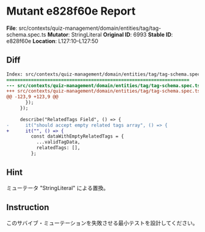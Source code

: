# Mutant e828f60e Report

**File**: src/contexts/quiz-management/domain/entities/tag/tag-schema.spec.ts
**Mutator**: StringLiteral
**Original ID**: 6993
**Stable ID**: e828f60e
**Location**: L127:10–L127:50

## Diff

```diff
Index: src/contexts/quiz-management/domain/entities/tag/tag-schema.spec.ts
===================================================================
--- src/contexts/quiz-management/domain/entities/tag/tag-schema.spec.ts	original
+++ src/contexts/quiz-management/domain/entities/tag/tag-schema.spec.ts	mutated #6993
@@ -123,9 +123,9 @@
       });
     });
 
     describe("RelatedTags Field", () => {
-      it("should accept empty related tags array", () => {
+      it("", () => {
         const dataWithEmptyRelatedTags = {
           ...validTagData,
           relatedTags: [],
         };
```

## Hint

ミューテータ "StringLiteral" による置換。

## Instruction

このサバイブ・ミューテーションを失敗させる最小テストを設計してください。

